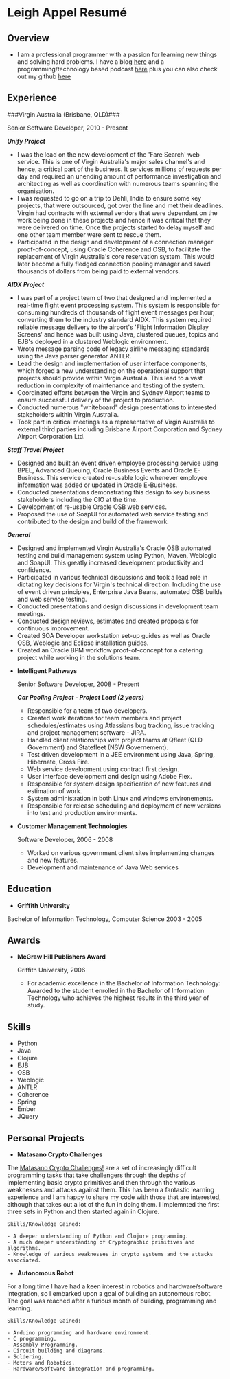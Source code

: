 Leigh Appel Resumé
===============


Overview
---------

*	I am a professional programmer with a passion for learning new things and solving hard problems. I have a blog [here](www.leighappel.com) and a programming/technology based podcast [here](www.hackandheckle.com) plus you can also check out my github [here](https://github.com/abarax)


Experience
---------------

###Virgin Australia (Brisbane, QLD)###

Senior Software Developer, 2010 - Present

***Unify Project***

- I was the lead on the new development of the 'Fare Search' web service. This is one of Virgin Australia's major sales channel's and hence, a critical part of the business. It services millions of requests per day and required an unending amount of performance investigation and architecting as well as coordination with numerous teams spanning the organisation.
- I was requested to go on a trip to Dehli, India to ensure some key projects, that were outsourced, got over the line and met their deadlines. Virgin had contracts with external vendors that were dependant on the work being done in these projects and hence it was critical that they were delivered on time.  Once the projects started to delay myself and one other team member were sent to rescue them.
- Participated in the design and development of a connection manager proof-of-concept, using Oracle Coherence and OSB, to facilitate the replacement of Virgin Australia's core reservation system. This would later become a fully fledged connection pooling manager and saved thousands of dollars from being paid to external vendors.

***AIDX Project***

- I was part of a project team of two that designed and implemented a real-time flight event processing system. This system is responsible for consuming hundreds of thousands of flight event messages per hour, converting them to the industry standard AIDX. This system required reliable message delivery to the airport's 'Flight Information Display Screens' and hence was built using Java, clustered queues, topics and EJB's deployed in a clustered Weblogic environment. 
- Wrote message parsing code of legacy airline messaging standards using the Java parser generator ANTLR.
- Lead the design and implementation of user interface components, which forged a new understanding on the operational support that projects should provide within Virgin Australia. This lead to a vast reduction in complexity of maintenance and testing of the system.
- Coordinated efforts between the Virgin and Sydney Airport teams to ensure successful delivery of the project to production.
- Conducted numerous "whiteboard" design presentations to interested stakeholders within Virgin Australia.
- Took part in critical meetings as a representative of Virgin Australia to external third parties including Brisbane Airport Corporation and Sydney Airport Corporation Ltd.

***Staff Travel Project***

- Designed and built an event driven employee processing service using BPEL, Advanced Queuing, Oracle Business Events and Oracle E-Business. This service created re-usable logic whenever employee information was added or updated in Oracle E-Business.
- Conducted presentations demonstrating this design to key business stakeholders including the CIO at the time.
- Development of re-usable Oracle OSB web services.
- Proposed the use of SoapUI for automated web service testing and contributed to the design and build of the framework.


***General***

- Designed and implemented Virgin Australia's Oracle OSB automated testing and build management system using Python, Maven, Weblogic and SoapUI. This greatly increased development productivity and confidence.
- Participated in various technical discussions and took a lead role in dictating key decisions for Virgin's technical direction. Including the use of event driven principles, Enterprise Java Beans, automated OSB builds and web service testing.
- Conducted presentations and design discussions in development team meetings.
- Conducted design reviews, estimates and created proposals for continuous improvement.
- Created SOA Developer workstation set-up guides as well as Oracle OSB, Weblogic and Eclipse installation guides.
- Created an Oracle BPM workflow proof-of-concept for a catering project while working in the solutions team.


*   **Intelligent Pathways**

    Senior Software Developer, 2008 - Present

	***Car Pooling Project - Project Lead (2 years)***
	
	- Responsible for a team of two developers.
	- Created work iterations for team members and project schedules/estimates using Atlassians bug tracking, issue tracking and project management software - JIRA.
	- Handled client relationships with project teams at Qfleet (QLD Government) and Statefleet (NSW Governement).
	- Test driven development in a JEE environment using Java, Spring, Hibernate, Cross Fire.
	- Web service development using contract first design.
	- User interface development and design using Adobe Flex.
	- Responsible for system design specification of new features and estimation of work.
	- System administration in both Linux and windows environements.
	- Responsible for release scheduling and deployment of new versions into test and production environments.


*   **Customer Management Technologies**

    Software Developer, 2006 - 2008

    - Worked on various government client sites implementing changes and new features.
    - Development and maintenance of Java Web services 


Education
---------

*   **Griffith University**

   Bachelor of Information Technology, Computer Science 2003 - 2005


Awards
---------

*   **McGraw Hill Publishers Award**

	Griffith University, 2006

    -	For academic excellence in the Bachelor of Information Technology: Awarded to the student enrolled in the Bachelor of Information Technology who achieves the highest results in the third year of study.


Skills
------

*   Python
*	Java
* 	Clojure
* 	EJB
*	OSB 
*   Weblogic
*   ANTLR
*   Coherence
*   Spring
*	Ember
* 	JQuery

Personal Projects
------------------

*	**Matasano Crypto Challenges**

The [Matasano Crypto Challenges!](http://www.matasano.com/articles/crypto-challenges/) are a set of increasingly difficult programming tasks that take challengers through the depths of implementing basic crypto primitives and then through the various weaknesses and attacks against them.  This has been a fantastic learning experience and I am happy to share my code with those that are interested, although that takes out a lot of the fun in doing them. I implemnted the first three sets in Python and then started again in Clojure.

	Skills/Knowledge Gained:

	- A deeper understanding of Python and Clojure programming.
	- A much deeper understanding of Cryptographic primitives and algorithms.
	- Knowledge of various weaknesses in crypto systems and the attacks associated.


*	**Autonomous Robot**
 
For a long time I have had a keen interest in robotics and hardware/software integration, so I embarked upon a goal of building an autonomous robot.
The goal was reached after a furious month of building, programming and learning.
 
	Skills/Knowledge Gained:

	- Arduino programming and hardware environment.
	- C programming.
	- Assembly Programming.
	- Circuit building and diagrams.
	- Soldering.
	- Motors and Robotics.
	- Hardware/Software integration and programming.
